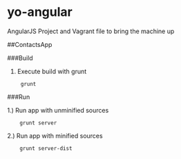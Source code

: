 # yo-angular
AngularJS Project and Vagrant file to bring the machine up


##ContactsApp

###Build

1) Execute build with grunt

		grunt

###Run

1.) Run app with unminified sources
	
		grunt server

2.) Run app with minified sources

		grunt server-dist
	